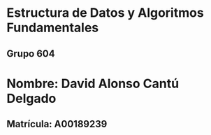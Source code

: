 # Estructura de Datos y Algoritmos Fundamentales
## Grupo 604

# Nombre: David Alonso Cantú Delgado
## Matrícula: A00189239